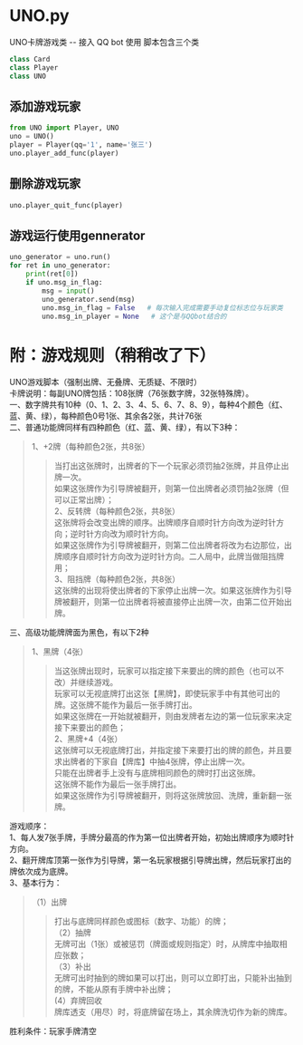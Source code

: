 # UNO.py
UNO卡牌游戏类 -- 接入 QQ bot 使用
脚本包含三个类
```python
class Card
class Player
class UNO
```
## 添加游戏玩家
```python
from UNO import Player, UNO
uno = UNO()
player = Player(qq='1', name='张三')
uno.player_add_func(player)
```
## 删除游戏玩家
```python
uno.player_quit_func(player)
```
## 游戏运行使用gennerator
```python
uno_generator = uno.run()
for ret in uno_generator:
    print(ret[0])
    if uno.msg_in_flag:
        msg = input()
        uno_generator.send(msg)
        uno.msg_in_flag = False   # 每次输入完成需要手动复位标志位与玩家类
        uno.msg_in_player = None   # 这个是与QQbot结合的
```


# 附：游戏规则（稍稍改了下）
UNO游戏脚本（强制出牌、无叠牌、无质疑、不限时）  
卡牌说明：每副UNO牌包括：108张牌（76张数字牌，32张特殊牌）。  
一、数字牌共有10种（0、1、2、3、4、5、6、7、8、9），每种4个颜色（红、蓝、黄、绿），每种颜色0号1张、其余各2张，共计76张  
二、普通功能牌同样有四种颜色（红、蓝、黄、绿），有以下3种：  
>1、+2牌（每种颜色2张，共8张）  
>>当打出这张牌时，出牌者的下一个玩家必须罚抽2张牌，并且停止出牌一次。  
>>如果这张牌作为引导牌被翻开，则第一位出牌者必须罚抽2张牌（但可以正常出牌）；  
>2、反转牌（每种颜色2张，共8张）  
>>这张牌将会改变出牌的顺序。出牌顺序自顺时针方向改为逆时针方向；逆时针方向改为顺时针方向。  
>>如果这张牌作为引导牌被翻开，则第二位出牌者将改为右边那位，出牌顺序自顺时针方向改为逆时针方向。二人局中，此牌当做阻挡牌用；  
>3、阻挡牌（每种颜色2张，共8张）  
>>这张牌的出现将使出牌者的下家停止出牌一次。如果这张牌作为引导牌被翻开，则第一位出牌者将被直接停止出牌一次，由第二位开始出牌。  
  
三、高级功能牌牌面为黑色，有以下2种  
>1、黑牌（4张）  
>>当这张牌出现时，玩家可以指定接下来要出的牌的颜色（也可以不改）并继续游戏。  
>>玩家可以无视底牌打出这张【黑牌】，即使玩家手中有其他可出的牌。这张牌不能作为最后一张手牌打出。  
>>如果这张牌在一开始就被翻开，则由发牌者左边的第一位玩家来决定接下来要出的颜色；  
>2、黑牌+4（4张）  
>>这张牌可以无视底牌打出，并指定接下来要打出的牌的颜色，并且要求出牌者的下家自【牌库】中抽4张牌，停止出牌一次。  
>>只能在出牌者手上没有与底牌相同颜色的牌时打出这张牌。  
>>这张牌不能作为最后一张手牌打出。  
>>如果这张牌作为引导牌被翻开，则将这张牌放回、洗牌，重新翻一张牌。  
  
游戏顺序：  
1、每人发7张手牌，手牌分最高的作为第一位出牌者开始，初始出牌顺序为顺时针方向。  
2、翻开牌库顶第一张作为引导牌，第一名玩家根据引导牌出牌，然后玩家打出的牌依次成为底牌。  
3、基本行为：  
>（1）出牌  
>>打出与底牌同样颜色或图标（数字、功能）的牌；  
>（2）抽牌  
>>无牌可出（1张）或被惩罚（牌面或规则指定）时，从牌库中抽取相应张数；  
>（3）补出  
>>无牌可出时抽到的牌如果可以打出，则可以立即打出，只能补出抽到的牌，不能从原有手牌中补出牌；  
>(4）弃牌回收  
>>牌库透支（用尽）时，将底牌留在场上，其余牌洗切作为新的牌库。  
  
胜利条件：玩家手牌清空
